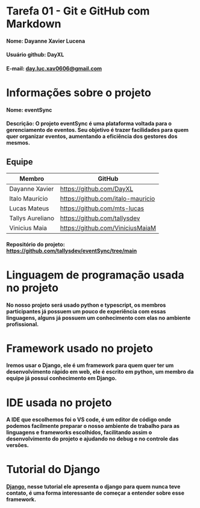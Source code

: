 # Tarefa 01 - Git e GitHub com Markdown

#### Nome: Dayanne Xavier Lucena
#### Usuário github: DayXL
#### E-mail: day.luc.xav0606@gmail.com

# Informações sobre o projeto

#### Nome: eventSync
#### Descrição: O projeto eventSync é uma plataforma voltada para o gerenciamento de eventos. Seu objetivo é trazer facilidades para quem quer organizar eventos, aumentando a eficiência dos gestores dos mesmos.

## Equipe

Membro              | GitHub         |
------------------  | -------------  |
Dayanne Xavier      |  https://github.com/DayXL
Italo Maurício      |  https://github.com/italo-mauricio
Lucas Mateus        |  https://github.com/mts-lucas
Tallys Aureliano    |  https://github.com/tallysdev
Vinicius Maia       |  https://github.com/ViniciusMaiaM

#### Repositório do projeto: https://github.com/tallysdev/eventSync/tree/main

# Linguagem de programação usada no projeto

#### No nosso projeto será usado python e typescript, os membros participantes já possuem um pouco de experiência com essas linguagens, alguns já possuem um conhecimento com elas no ambiente profissional.

# Framework usado no projeto

#### Iremos usar o Django, ele é um framework para quem quer ter um desenvolvimento rápido em web, ele é escrito em python, um membro da equipe já possui conhecimento em Django.

# IDE usada no projeto

#### A IDE que escolhemos foi o VS code, é um editor de código onde podemos facilmente preparar o nosso ambiente de trabalho para as linguagens e frameworks escolhidos, facilitando assim o desenvolvimento do projeto e ajudando no debug e no controle das versões.

# Tutorial do Django

#### [Django](https://developer.mozilla.org/pt-BR/docs/Learn/Server-side/Django/Introduction), nesse tutorial ele apresenta o django para quem nunca teve contato, é uma forma interessante de começar a entender sobre esse framework.

